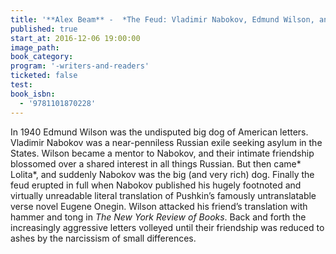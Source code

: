 ```yaml
---
title: '**Alex Beam** -  *The Feud: Vladimir Nabokov, Edmund Wilson, and the End of a Beautiful Friendship*'
published: true
start_at: 2016-12-06 19:00:00
image_path:
book_category:
program: '-writers-and-readers'
ticketed: false
test:
book_isbn:
  - '9781101870228'
---
```



In 1940 Edmund Wilson was the undisputed big dog of American letters. Vladimir Nabokov was a near-penniless Russian exile seeking asylum in the States. Wilson became a mentor to Nabokov, and their intimate friendship blossomed over a shared interest in all things Russian. But then came* Lolita*, and suddenly Nabokov was the big (and very rich) dog. Finally the feud erupted in full when Nabokov published his hugely footnoted and virtually unreadable literal translation of Pushkin’s famously untranslatable verse novel Eugene Onegin. Wilson attacked his friend’s translation with hammer and tong in *The New York Review of Books*. Back and forth the increasingly aggressive letters volleyed until their friendship was reduced to ashes by the narcissism of small differences.
